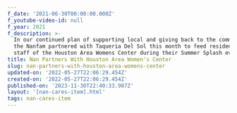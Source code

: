```yaml
---
f_date: '2021-06-30T00:00:00.000Z'
f_youtube-video-id: null
f_year: 2021
f_description: >-
  In our continued plan of supporting local and giving back to the community,
  the Nanfam partnered with Taqueria Del Sol this month to feed residents and
  staff of the Houston Area Womens Center during their Summer Splash event.
title: Nan Partners With Houston Area Women's Center
slug: nan-partners-with-houston-area-womens-center
updated-on: '2022-05-27T22:06:29.454Z'
created-on: '2022-05-27T22:06:29.454Z'
published-on: '2023-11-30T22:40:33.987Z'
layout: '[nan-cares-item].html'
tags: nan-cares-item
---
```



